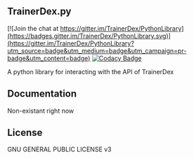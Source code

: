 ## TrainerDex.py

[![Join the chat at https://gitter.im/TrainerDex/PythonLibrary](https://badges.gitter.im/TrainerDex/PythonLibrary.svg)](https://gitter.im/TrainerDex/PythonLibrary?utm_source=badge&utm_medium=badge&utm_campaign=pr-badge&utm_content=badge) [![Codacy Badge](https://api.codacy.com/project/badge/Grade/69d9bdae805b403291ad42ce3ba0381d)](https://www.codacy.com/app/JayTurnr/TrainerDex.py?utm_source=github.com&utm_medium=referral&utm_content=JayTurnr/TrainerDex.py&utm_campaign=badger)

A python library for interacting with the API of TrainerDex

## Documentation

Non-existant right now

## License

GNU GENERAL PUBLIC LICENSE v3
